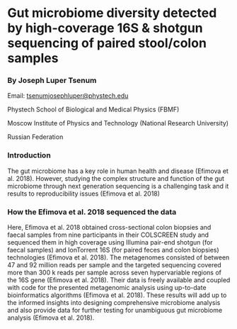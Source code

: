# Gut microbiome diversity detected by high-coverage 16S & shotgun sequencing of paired stool/colon samples

### By Joseph Luper Tsenum
Email: tsenumjosephluper@phystech.edu

Phystech School of Biological and Medical Physics (FBMF)

Moscow Institute of Physics and Technology (National Research University)

Russian Federation


### Introduction

The gut microbiome has a key role in human health and disease (Efimova et al. 2018). However, studying the complex structure and function of the gut microbiome through next generation sequencing is a challenging task and it results to reproducibility issues (Efimova et al. 2018)

### How the Efimova et al. 2018 sequenced the data

Here, Efimova et al. 2018 obtained cross-sectional colon biopsies and faecal samples from nine participants in their COLSCREEN study and sequenced them in high coverage using Illumina pair-end shotgun (for faecal samples) and IonTorrent 16S (for paired feces and colon biopsies) technologies (Efimova et al. 2018). The metagenomes consisted of between 47 and 92 million reads per sample and the targeted sequencing covered more than 300 k reads per sample across seven hypervariable regions of the 16S gene (Efimova et al. 2018). Their data is freely available and coupled with code for the presented metagenomic analysis using up-to-date bioinformatics algorithms (Efimova et al. 2018). These results will add up to the informed insights into designing comprehensive microbiome analysis and also provide data for further testing for unambiguous gut microbiome analysis (Efimova et al. 2018).
